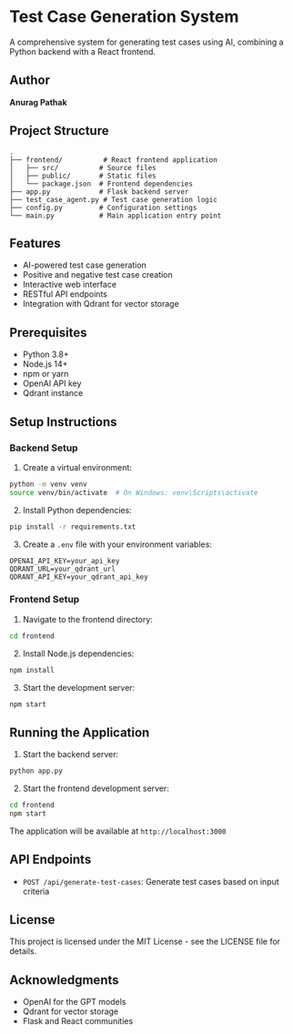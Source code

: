 # Test Case Generation System

A comprehensive system for generating test cases using AI, combining a Python backend with a React frontend.

## Author

**Anurag Pathak**

## Project Structure

```
.
├── frontend/          # React frontend application
│   ├── src/          # Source files
│   ├── public/       # Static files
│   └── package.json  # Frontend dependencies
├── app.py            # Flask backend server
├── test_case_agent.py # Test case generation logic
├── config.py         # Configuration settings
└── main.py           # Main application entry point
```

## Features

- AI-powered test case generation
- Positive and negative test case creation
- Interactive web interface
- RESTful API endpoints
- Integration with Qdrant for vector storage

## Prerequisites

- Python 3.8+
- Node.js 14+
- npm or yarn
- OpenAI API key
- Qdrant instance

## Setup Instructions

### Backend Setup

1. Create a virtual environment:
```bash
python -m venv venv
source venv/bin/activate  # On Windows: venv\Scripts\activate
```

2. Install Python dependencies:
```bash
pip install -r requirements.txt
```

3. Create a `.env` file with your environment variables:
```
OPENAI_API_KEY=your_api_key
QDRANT_URL=your_qdrant_url
QDRANT_API_KEY=your_qdrant_api_key
```

### Frontend Setup

1. Navigate to the frontend directory:
```bash
cd frontend
```

2. Install Node.js dependencies:
```bash
npm install
```

3. Start the development server:
```bash
npm start
```

## Running the Application

1. Start the backend server:
```bash
python app.py
```

2. Start the frontend development server:
```bash
cd frontend
npm start
```

The application will be available at `http://localhost:3000`

## API Endpoints

- `POST /api/generate-test-cases`: Generate test cases based on input criteria

## License

This project is licensed under the MIT License - see the LICENSE file for details.

## Acknowledgments

- OpenAI for the GPT models
- Qdrant for vector storage
- Flask and React communities 
